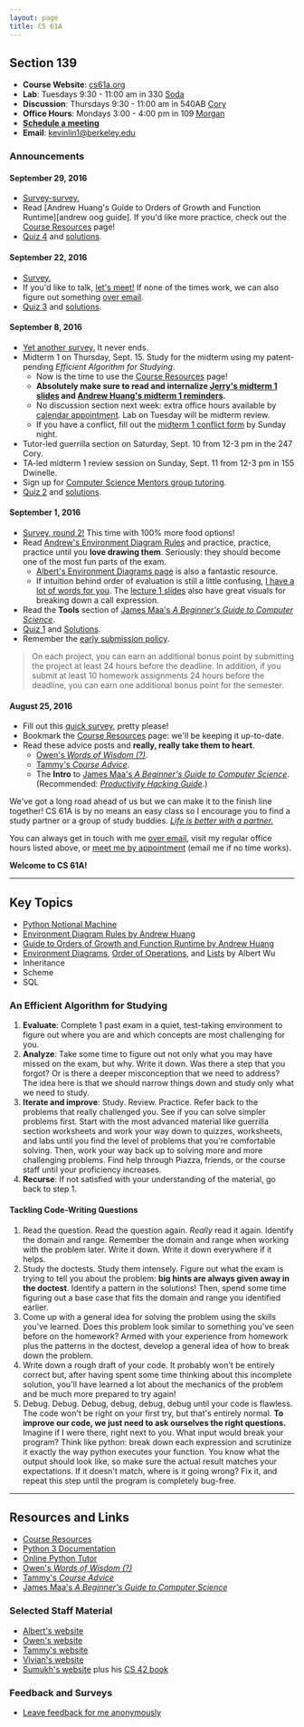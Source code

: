 ```yaml
---
layout: page
title: CS 61A
---
```


## Section 139
- **Course Website**: [cs61a.org][]
- **Lab**: Tuesdays 9:30 - 11:00 am in 330 [Soda][]
- **Discussion**: Thursdays 9:30 - 11:00 am in 540AB [Cory][]
- **Office Hours**: Mondays 3:00 - 4:00 pm in 109 [Morgan][]
- [**Schedule a meeting**][calendar appointment]
- **Email**: <kevinlin1@berkeley.edu>

### Announcements

#### September 29, 2016
- [Survey-survey.][disc04 survey]
- Read [Andrew Huang's Guide to Orders of Growth and Function Runtime][andrew oog guide]. If you'd like more practice, check out the [Course Resources][] page!
- [Quiz 4](quiz/quiz04.pdf) and [solutions](quiz/quiz04_sol.pdf).

#### September 22, 2016
- [Survey.][disc03 survey]
- If you'd like to talk, [let's meet!][calendar appointment] If none of the times work, we can also figure out something [over email][kevinlin1@berkeley.edu].
- [Quiz 3](quiz/quiz03.pdf) and [solutions](quiz/quiz03_sol.pdf).

#### September 8, 2016
- [Yet another survey.][disc02 survey] It never ends.
- Midterm 1 on Thursday, Sept. 15. Study for the midterm using my patent-pending *Efficient Algorithm for Studying*.
  - Now is the time to use the [Course Resources][] page!
  - **Absolutely make sure to read and internalize [Jerry's midterm 1 slides][jerry mt1 slides] and [Andrew Huang's midterm 1 reminders][andrew mt1 doc].**
  - No discussion section next week: extra office hours available by [calendar appointment][]. Lab on Tuesday will be midterm review.
  - If you have a conflict, fill out the [midterm 1 conflict form][mt1 conflict form] by Sunday night.
- Tutor-led guerrilla section on Saturday, Sept. 10 from 12-3 pm in the 247 Cory.
- TA-led midterm 1 review session on Sunday, Sept. 11 from 12-3 pm in 155 Dwinelle.
- Sign up for [Computer Science Mentors group tutoring][csm scheduler].
- [Quiz 2](quiz/quiz02.pdf) and [solutions](quiz/quiz02_sol.pdf).

#### September 1, 2016
- [Survey, round 2!][disc01 survey] This time with 100% more food options!
- Read [Andrew's Environment Diagram Rules](environment-diagrams) and practice, practice, practice until you **love drawing them**. Seriously: they should become one of the most fun parts of the exam.
  - [Albert's Environment Diagrams page][albert environment diagrams] is also a fantastic resource.
  - If intuition behind order of evaluation is still a little confusing, [I have a lot of words for you](python-notional-machine). The [lecture 1 slides][cs61a.org] also have great visuals for breaking down a call expression.
- Read the **Tools** section of [James Maa's *A Beginner's Guide to Computer Science*][james maa advice].
- [Quiz 1](quiz/quiz01.pdf) and [Solutions](quiz/quiz01_sol.pdf).
- Remember the [early submission policy][early policy].

> On each project, you can earn an additional bonus point by submitting the project at least 24 hours before the deadline. In addition, if you submit at least 10 homework assignments 24 hours before the deadline, you can earn one additional bonus point for the semester.

#### August 25, 2016
- Fill out this [quick survey][disc00 survey], pretty please!
- Bookmark the [Course Resources][] page: we'll be keeping it up-to-date.
- Read these advice posts and **really, really take them to heart**.
  - [Owen's *Words of Wisdom (?)*][owen advice].
  - [Tammy's *Course Advice*][tammy advice].
  - The **Intro** to [James Maa's *A Beginner's Guide to Computer Science*][james maa advice]. (Recommended: [*Productivity Hacking Guide*][james maa productivity].)

We've got a long road ahead of us but we can make it to the finish line together! CS 61A is by no means an easy class so I encourage you to find a study partner or a group of study buddies. [*Life is better with a partner.*][syllabus]

You can always get in touch with me [over email][kevinlin1@berkeley.edu], visit my regular office hours listed above, or [meet me by appointment][calendar appointment] (email me if no time works).

**Welcome to CS 61A!**

----------

## Key Topics
- [Python Notional Machine](python-notional-machine)
- [Environment Diagram Rules by Andrew Huang](environment-diagrams)
- [Guide to Orders of Growth and Function Runtime by Andrew Huang][andrew asymptotics]
- [Environment Diagrams][albert environment diagrams], [Order of Operations][albert order of operations], and [Lists][albert lists] by Albert Wu
- Inheritance
- Scheme
- SQL

### An Efficient Algorithm for Studying
1. **Evaluate**: Complete 1 past exam in a quiet, test-taking environment to figure out where you are and which concepts are most challenging for you.
2. **Analyze**: Take some time to figure out not only what you may have missed on the exam, but why. Write it down. Was there a step that you forgot? Or is there a deeper misconception that we need to address? The idea here is that we should narrow things down and study only what we need to study.
3. **Iterate and improve**: Study. Review. Practice. Refer back to the problems that really challenged you. See if you can solve simpler problems first. Start with the most advanced material like guerrilla section worksheets and work your way down to quizzes, worksheets, and labs until you find the level of problems that you're comfortable solving. Then, work your way back up to solving more and more challenging problems. Find help through Piazza, friends, or the course staff until your proficiency increases.
4. **Recurse**: If not satisfied with your understanding of the material, go back to step 1.

#### Tackling Code-Writing Questions
1. Read the question. Read the question again. *Really* read it again. Identify the domain and range. Remember the domain and range when working with the problem later. Write it down. Write it down everywhere if it helps.
2. Study the doctests. Study them intensely. Figure out what the exam is trying to tell you about the problem: **big hints are always given away in the doctest**. Identify a pattern in the solutions! Then, spend some time figuring out a base case that fits the domain and range you identified earlier.
3. Come up with a general idea for solving the problem using the skills you've learned. Does this problem look similar to something you've seen before on the homework? Armed with your experience from homework plus the patterns in the doctest, develop a general idea of how to break down the problem.
4. Write down a rough draft of your code. It probably won't be entirely correct but, after having spent some time thinking about this incomplete solution, you'll have learned a lot about the mechanics of the problem and be much more prepared to try again!
5. Debug. Debug. Debug, debug, debug, debug until your code is flawless. The code won't be right on your first try, but that's entirely normal. **To improve our code, we just need to ask ourselves the right questions.** Imagine if I were there, right next to you. What input would break your program? Think like python: break down each expression and scrutinize it exactly the way python executes your function. You know what the output should look like, so make sure the actual result matches your expectations. If it doesn't match, where is it going wrong? Fix it, and repeat this step until the program is completely bug-free.

----------

## Resources and Links
- [Course Resources][]
- [Python 3 Documentation][python doc]
- [Online Python Tutor][python tutor]
- [Owen's *Words of Wisdom (?)*][owen advice]
- [Tammy's *Course Advice*][tammy advice]
- [James Maa's *A Beginner's Guide to Computer Science*][james maa advice]

### Selected Staff Material
- [Albert's website][albert]
- [Owen's website][owen]
- [Tammy's website][tammy]
- [Vivian's website][vivian]
- [Sumukh's website][sumukh] plus his [CS 42 book][]

### Feedback and Surveys
- [Leave feedback for me anonymously][anonymous feedback]

[kevinlin1@berkeley.edu]: mailto:kevinlin1@berkeley.edu
[cs61a.org]: http://cs61a.org
[syllabus]: http://cs61a.org/articles/about.html
[early policy]: http://cs61a.org/articles/about.html#early-policy
[cs61a piazza]: https://piazza.com/class/irwl7o7shzu70z

[calendar appointment]: https://calendar.google.com/calendar/selfsched?sstoken=UUxUckJmcl80Vm9UfGRlZmF1bHR8NTE5N2NhNWQ2OTI3MjRkZjgzMGFhMmE0MTIxN2U1MWE
[anonymous feedback]: https://docs.google.com/forms/d/e/1FAIpQLSfucwcOEoD1VDpfHVfEUSLIgzojpwIBEjCl6IDKzgrqU_Q-qQ/viewform
[disc00 survey]: https://docs.google.com/forms/d/e/1FAIpQLScqAgS-BRfBZymh7SAKuvMCkbL4jOGzfvrOyL0obbeiZxEJXQ/viewform
[disc01 survey]: https://docs.google.com/forms/d/e/1FAIpQLSfov43B3zDgSJuevM2PC0Ijz3zRs805BQLBGRj70UpfzXFF3w/viewform
[disc02 survey]: https://docs.google.com/forms/d/e/1FAIpQLSda8ZzNnMEUVcvMK6Z4wPgSIVC1XGqhjWRSPWZnMMvKTZRo-w/viewform
[disc03 survey]: https://docs.google.com/forms/d/e/1FAIpQLSez4RyhszB2gExRwvlBtkaWLVqkKtzdmLdGHw0smH6UuCVPzg/viewform
[disc04 survey]: https://docs.google.com/forms/d/e/1FAIpQLSdyLA7yZLE2VlYsXh7GJa0xtXKUoXfzja4bJ5_Pc1Ja5X4gJg/viewform
[disc05 survey]: https://docs.google.com/forms/d/e/1FAIpQLSd7TczE0OKODaiAv6xUqwFcTxptr9Ta8svcanwEF2RwkMLVJw/viewform

[lab 0]: http://cs61a.org/lab/lab00/
[mt1 conflict form]: https://docs.google.com/forms/d/e/1FAIpQLScTmByOMKJ74vcThhsONJymUedgKS9yQ-pXBPuxHWiwsKfghg/viewform

[course resources]: http://cs61a.org/articles/resources.html
[andrew asymptotics]: https://docs.google.com/document/d/1TxfKmM3MlH032hjSUh92I0kQDVcvmitTSzYObGMr8Bk/edit
[albert environment diagrams]: http://albertwu.org/cs61a/notes/environments.html
[albert order of operations]: http://albertwu.org/cs61a/notes/oop.html
[albert lists]: http://albertwu.org/cs61a/notes/indexing.html
[python doc]: https://docs.python.org/3/
[python tutor]: http://tutor.cs61a.org/

[albert]: http://albertwu.org/cs61a/
[andrew mt1 doc]: https://docs.google.com/document/d/1yL0H1FYXnqjwmaqTGMkx0lGcGen5yj_deIEF9EoE9HQ/edit
[james maa advice]: http://www.jamesmaa.com/2013/08/26/a-beginners-guide-to-computer-science/
[james maa productivity]: http://www.jamesmaa.com/2012/12/02/james-maas-productivity-hacking-guide/
[jerry mt1 slides]: https://drive.google.com/file/d/0BzajjJ0GTP-CZlNsWnBJTDVqMlk/view
[owen]: http://owenjow.xyz/cs61a/
[owen advice]: http://owenjow.xyz/cs61a/words-of-wisdom/
[sumukh]: http://sumukh.me/?page=cs61a
[cs 42 book]: https://42cs.github.io/book/
[tammy]: http://tmmydngyn.com/cs61a-resources/
[tammy advice]: http://tmmydngyn.com/cs61a-resources/other/exams.html
[vivian]: http://www.vivian.tk/cs61a

[csm]: http://csmentors.berkeley.edu/
[csm scheduler]: https://csmscheduler.herokuapp.com/
[soda]: http://www.berkeley.edu/map?soda
[cory]: http://www.berkeley.edu/map/?cory
[morgan]: http://www.berkeley.edu/map?morgan
